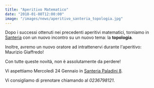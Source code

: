 ```yaml
---
title: "Aperitivo Matematico"
date: "2018-01-08T12:00:00"
image: "/images/news/aperitivo_santeria_topologia.jpg"
---
```


Dopo i successi ottenuti nei precedenti aperitivi matematici, torniamo
in [Santeria][1] con un nuovo incontro su un nuovo tema: la **topologia**.

Inoltre, avremo un nuovo oratore ad intrattenervi durante l'aperitivo:
Maurizio Giaffredo!

Con tutte queste novità, non è assolutamente da perdere!

Vi aspettiamo Mercoledì 24 Gennaio in [Santeria Paladini 8][1].

Vi consigliamo di prenotare chiamando al _0236798121_.

[1]: http://www.santeria.milano.it/paladini

